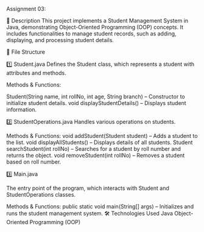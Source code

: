 Assignment 03:



📌 Description
This project implements a Student Management System in Java, demonstrating Object-Oriented Programming (OOP) concepts. It includes functionalities to manage student records, such as adding, displaying, and processing student details.

📂 File Structure 

1️⃣ Student.java
Defines the Student class, which represents a student with attributes and methods.

 
Methods & Functions: 

Student(String name, int rollNo, int age, String branch) – Constructor to initialize student details.
void displayStudentDetails() – Displays student information.

 
2️⃣ StudentOperations.java
Handles various operations on students.  


Methods & Functions:
void addStudent(Student student) – Adds a student to the list.
void displayAllStudents() – Displays details of all students.
Student searchStudent(int rollNo) – Searches for a student by roll number and returns the object. 
void removeStudent(int rollNo) – Removes a student based on roll number. 

3️⃣ Main.java 

The entry point of the program, which interacts with Student and StudentOperations classes.

Methods & Functions:
public static void main(String[] args) – Initializes and runs the student management system.
🛠️ Technologies Used
Java
Object-Oriented Programming (OOP)
